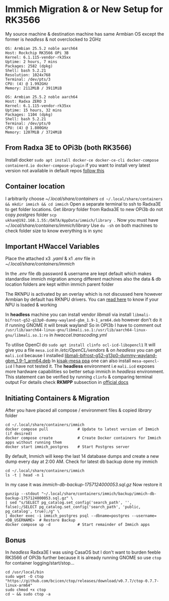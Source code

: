 # Immich Migration & or New Setup for RK3566
My source machine & destination machine has same Armbian OS except the former is *headless* & not overclocked to 2GHz 
```
OS: Armbian 25.5.2 noble aarch64
Host: Rockchip RK3566 OPi 3B
Kernel: 6.1.115-vendor-rk35xx
Uptime: 2 hours, 7 mins
Packages: 2582 (dpkg)
Shell: bash 5.2.21
Resolution: 1024x768
Terminal: /dev/pts/3
CPU: (4) @ 1.992GHz
Memory: 2112MiB / 3911MiB
```
```
OS: Armbian 25.5.2 noble aarch64
Host: Radxa ZERO 3
Kernel: 6.1.115-vendor-rk35xx
Uptime: 15 hours, 32 mins
Packages: 1104 (dpkg)
Shell: bash 5.2.21
Terminal: /dev/pts/0
CPU: (4) @ 1.800GHz
Memory: 1207MiB / 3724MiB
```
## From Radxa 3E to OPi3b (both RK3566)
Install docker `sudo apt install docker-ce docker-ce-cli docker-compose containerd.io docker-compose-plugin` if you want to install very latest version not available in default repos [follow this](https://gist.github.com/serafdev/2914392a6c0a3650cd4b047909544ce7)
## Container location
I arbitrarily choose *~/.local/share/containers*
`cd ~/.local/share/containers && mkdir immich && cd immich` Open a separate terminal to ssh to Radxa3E to get folder locations. Get *library* folder from Radxa3E to new OPi3b do not copy *postgres* folder `scp ukhan@192.168.1.55:/DATA/AppData/immich/library .` Now you must have *~/.local/share/containers/immich/library* Use `du -sh` on both machines to check folder size to know everything is in sync
## Important HWaccel Variables
Place the attached x3 *.yaml* & x1 *.env* file in  *~/.local/share/containers/immich*

In the *.env* file db password & username are kept default which makes standardise immich migration among different machines also the data & db location folders are kept within immich parent folder

The RKNPU is activated by an overlay which is not discussed here however Armbian by default has RKNPU drivers. You can [read here](https://itsfoss.com/monitor-npu-linux/) to know if your NPU is loaded & working

In **headless** machine you can install vendor *libmali* via install `libmali-bifrost-g52-g13p0-dummy-wayland-gbm_1.9-1_arm64.deb` however don't do it if running GNOME it will break wayland! So in OPI3b I have to comment out `/usr/lib/aarch64-linux-gnu/libmali.so.1:/usr/lib/aarch64-linux-gnu/libmali.so.1:ro` in *hwaccel.transcoding.yml* 

To utilise OpenCl do `sudo apt install clinfo ocl-icd-libopencl1` It will give you a file `mesa.icd` in */etc/OpenCL/vendors* & on *headless* you can get `mali.icd` because I installed [libmali-bifrost-g52-g13p0-dummy-wayland-gbm_1.9-1_arm64.deb](https://github.com/tsukumijima/libmali-rockchip/releases) In [kisak-mesa ppa](https://launchpad.net/~kisak/+archive/ubuntu/turtle/?field.series_filter=noble) one can also install `mesa-opencl-icd` I have not tested it. The **headless** environment i.e `mali.icd` exposes more hardware capabilities so better setup immich in *headless* environment. This statement can be verified by running `clinfo` & comparing terminal output
For details check **RKMPP** subsection in [official docs](https://immich.app/docs/features/hardware-transcoding/)
## Initiating Containers & Migration
After you have placed all compose / environment files & copied *library* folder
```
cd ~/.local/share/containers/immich
docker compose pull             # Update to latest version of Immich (if desired)
docker compose create           # Create Docker containers for Immich apps without running them
docker start immich_postgres    # Start Postgres server
```
By default, Immich will keep the last 14 database dumps and create a new dump every day at 2:00 AM. Check for latest db backup done my immich
```
cd ~/.local/share/containers/immich
ls -t | head -n 1
```
In my case it was *immich-db-backup-1757124000053.sql.gz* Now restore it
```
gunzip --stdout "~/.local/share/containers/immich/backup/immich-db-backup-1757124000053.sql.gz" \
| sed "s/SELECT pg_catalog.set_config('search_path', '', false);/SELECT pg_catalog.set_config('search_path', 'public, pg_catalog', true);/g" \
| docker exec -i immich_postgres psql --dbname=postgres --username=<DB_USERNAME>  # Restore Backup
docker compose up -d            # Start remainder of Immich apps
```
## Bonus
In *headless* Radxa3E I was using CasaOS but I don't want to burden feeble RK3566 of OPi3b further because it is already running GNOME so use `ctop` for container logging/start/stop...
```
cd /usr/local/bin
sudo wget -O ctop "https://github.com/bcicen/ctop/releases/download/v0.7.7/ctop-0.7.7-linux-arm64"
sudo chmod +x ctop
cd ~ && sudo ctop -a 
```
